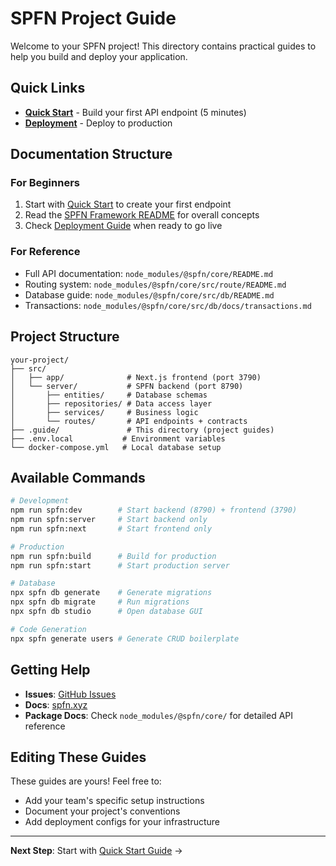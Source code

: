 # SPFN Project Guide

Welcome to your SPFN project! This directory contains practical guides to help you build and deploy your application.

## Quick Links

- **[Quick Start](./quick-start.md)** - Build your first API endpoint (5 minutes)
- **[Deployment](./deployment.md)** - Deploy to production

## Documentation Structure

### For Beginners
1. Start with [Quick Start](./quick-start.md) to create your first endpoint
2. Read the [SPFN Framework README](https://github.com/spfn/spfn) for overall concepts
3. Check [Deployment Guide](./deployment.md) when ready to go live

### For Reference
- Full API documentation: `node_modules/@spfn/core/README.md`
- Routing system: `node_modules/@spfn/core/src/route/README.md`
- Database guide: `node_modules/@spfn/core/src/db/README.md`
- Transactions: `node_modules/@spfn/core/src/db/docs/transactions.md`

## Project Structure

```
your-project/
├── src/
│   ├── app/              # Next.js frontend (port 3790)
│   └── server/           # SPFN backend (port 8790)
│       ├── entities/     # Database schemas
│       ├── repositories/ # Data access layer
│       ├── services/     # Business logic
│       └── routes/       # API endpoints + contracts
├── .guide/               # This directory (project guides)
├── .env.local           # Environment variables
└── docker-compose.yml   # Local database setup
```

## Available Commands

```bash
# Development
npm run spfn:dev        # Start backend (8790) + frontend (3790)
npm run spfn:server     # Start backend only
npm run spfn:next       # Start frontend only

# Production
npm run spfn:build      # Build for production
npm run spfn:start      # Start production server

# Database
npx spfn db generate    # Generate migrations
npx spfn db migrate     # Run migrations
npx spfn db studio      # Open database GUI

# Code Generation
npx spfn generate users # Generate CRUD boilerplate
```

## Getting Help

- **Issues**: [GitHub Issues](https://github.com/spfn/spfn/issues)
- **Docs**: [spfn.xyz](https://superfunction.xyz)
- **Package Docs**: Check `node_modules/@spfn/core/` for detailed API reference

## Editing These Guides

These guides are yours! Feel free to:
- Add your team's specific setup instructions
- Document your project's conventions
- Add deployment configs for your infrastructure

---

**Next Step**: Start with [Quick Start Guide](./quick-start.md) →